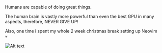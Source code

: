 Humans are capable of doing great things.

The human brain is vastly more powerful than even the best GPU in many aspects, therefore, NEVER GIVE UP!

Also, one time i spent my whole 2 week christmas break setting up Neovim 💀

![Alt text](https://64.media.tumblr.com/677428305a191be6292b953c224eaa14/2b8f60ec92192a15-be/s1280x1920/b8b3531ab88f320d70526e74ddeec55e72692021.gif)

